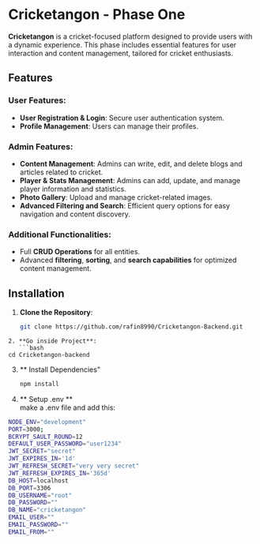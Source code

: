 # Cricketangon - Phase One

**Cricketangon** is a cricket-focused platform designed to provide users with a dynamic experience. This phase includes essential features for user interaction and content management, tailored for cricket enthusiasts.

## Features

### User Features:
- **User Registration & Login**: Secure user authentication system.
- **Profile Management**: Users can manage their profiles.

### Admin Features:
- **Content Management**: Admins can write, edit, and delete blogs and articles related to cricket.
- **Player & Stats Management**: Admins can add, update, and manage player information and statistics.
- **Photo Gallery**: Upload and manage cricket-related images.
- **Advanced Filtering and Search**: Efficient query options for easy navigation and content discovery.

### Additional Functionalities:
- Full **CRUD Operations** for all entities.
- Advanced **filtering**, **sorting**, and **search capabilities** for optimized content management.

## Installation

1. **Clone the Repository**:
   ```bash
   git clone https://github.com/rafin8990/Cricketangon-Backend.git
```
2. **Go inside Project**:
   ```bash
cd Cricketangon-backend
```
3. ** Install Dependencies"
   ```bash
   npm install
   ```
4. ** Setup .env ** </br>
make a .env file and add this:
```bash
NODE_ENV="development"
PORT=3000;
BCRYPT_SAULT_ROUND=12
DEFAULT_USER_PASSWORD="user1234"
JWT_SECRET="secret"
JWT_EXPIRES_IN='1d'
JWT_REFRESH_SECRET="very very secret"
JWT_REFRESH_EXPIRES_IN='365d'
DB_HOST=localhost
DB_PORT=3306
DB_USERNAME="root"
DB_PASSWORD=""
DB_NAME="cricketangon"
EMAIL_USER=""
EMAIL_PASSWORD=""
EMAIL_FROM=""
```
